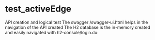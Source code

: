 # test_activeEdge
API creation and logical test
The swagger /swagger-ui.html helps in the navigation of the API created
The H2 database is the in-memory created and easily navigated with h2-console/login.do
